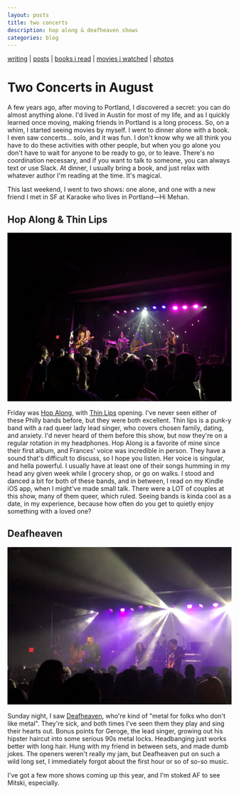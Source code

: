 ```yaml
---
layout: posts
title: two concerts
description: hop along & deafheaven shows
categories: blog
---
```


[writing](https://brookshelley.com/index) | [posts](https://brookshelley.com/posts) | [books i read](https://brookshelley.com/books) | [movies i watched](https://brookshelley.com/movies) | [photos](http://vsco.co/brookshelley/images/1)

# Two Concerts in August

A few years ago, after moving to Portland, I discovered a secret: you can do
almost anything alone. I'd lived in Austin for most of my life, and as I
quickly learned once moving, making friends in Portland is a long process. So,
on a whim, I started seeing movies by myself. I went to dinner alone with a
book. I even saw concerts... solo, and it was fun. I don't know why we all
think you have to do these activities with other people, but when you go alone
you don't have to wait for anyone to be ready to go, or to leave. There's no
coordination necessary, and if you want to talk to someone, you can always text
or use Slack. At dinner, I usually bring a book, and just relax with whatever
author I'm reading at the time. It's magical.

This last weekend, I went to two shows: one alone, and one with a new friend I
met in SF at Karaoke who lives in Portland—Hi Mehan.

## Hop Along & Thin Lips

![Hop along](/assets/photos/photo-2.jpeg)

Friday was [Hop Along](https://hopalong.bandcamp.com), with [Thin Lips](https://xxthinlipsxx.bandcamp.com) opening. I've never seen either of these
Philly bands before, but they were both excellent. Thin lips is a punk-y band
with a rad queer lady lead singer, who covers chosen family, dating, and
anxiety. I'd never heard of them before this show, but now they're on a regular
rotation in my headphones. Hop Along is a favorite of mine since their first
album, and Frances' voice was incredible in person. They have a sound that's
difficult to discuss, so I hope you listen. Her voice is singular, and hella
powerful. I usually have at least one of their songs humming in my head any
given week while I grocery shop, or go on walks. I stood and danced a bit for
both of these bands, and in between, I read on my Kindle iOS app, when I
might've made small talk. There were a LOT of couples at this show, many of
them queer, which ruled. Seeing bands is kinda cool as a date, in my
experience, because how often do you get to quietly enjoy something with a
loved one?

## Deafheaven

![Deafheaven](/assets/photos/photo.jpeg)

Sunday night, I saw [Deafheaven](https://deafheavens.bandcamp.com), who're kind
of "metal for folks who don't like metal". They're sick, and both times I've
seen them they play and sing their hearts out. Bonus points for Geroge, the
lead singer, growing out his hipster haircut into some serious 90s metal locks.
Headbanging just works better with long hair. Hung with my friend in between
sets, and made dumb jokes. The openers weren't really my jam, but Deafheaven
put on such a wild long set, I immediately forgot about the first hour or so of
so-so music.

I've got a few more shows coming up this year, and I'm stoked AF to see Mitski,
especially.
